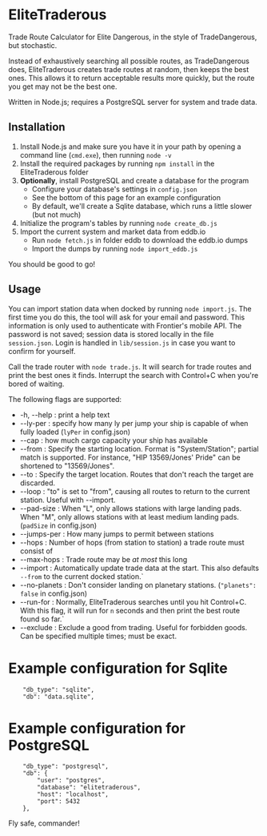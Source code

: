# EliteTraderous

Trade Route Calculator for Elite Dangerous, in the style of TradeDangerous, but stochastic.

Instead of exhaustively searching all possible routes, as TradeDangerous does, EliteTraderous creates trade routes at random,
then keeps the best ones. This allows it to return acceptable results more quickly, but the route you get may not be the best one.

Written in Node.js; requires a PostgreSQL server for system and trade data.

## Installation

1. Install Node.js and make sure you have it in your path by opening a command line (`cmd.exe`), then running `node -v`
2. Install the required packages by running `npm install` in the EliteTraderous folder
3. **Optionally**, install PostgreSQL and create a database for the program
   * Configure your database's settings in `config.json`
   * See the bottom of this page for an example configuration
   * By default, we'll create a Sqlite database, which runs a little slower (but not much)
4. Initialize the program's tables by running `node create_db.js`
5. Import the current system and market data from eddb.io
   * Run `node fetch.js` in folder eddb to download the eddb.io dumps
   * Import the dumps by running `node import_eddb.js`

You should be good to go!

## Usage

You can import station data when docked by running `node import.js`. The first time you do this, the tool will
ask for your email and password. This information is only used to authenticate with Frontier's mobile API. The password is
not saved; session data is stored locally in the file `session.json`. Login is handled in `lib/session.js` in case you want
to confirm for yourself.

Call the trade router with `node trade.js`. It will search for trade routes and print the best ones it finds. Interrupt the search
with Control+C when you're bored of waiting.

The following flags are supported:

* -h, --help : print a help text
* --ly-per <n> : specify how many ly per jump your ship is capable of when fully loaded (`lyPer` in config.json)
* --cap <n> : how much cargo capacity your ship has available
* --from <text> : Specify the starting location. Format is "System/Station"; partial match is supported.
For instance, "HIP 13569/Jones' Pride" can be shortened to "13569/Jones".
* --to <text> : Specify the target location. Routes that don't reach the target are discarded.
* --loop : "to" is set to "from", causing all routes to return to the current station. Useful with --import.
* --pad-size <text> : When "L", only allows stations with large landing pads. When "M", only allows stations with at least medium landing pads. (`padSize` in config.json)
* --jumps-per <n> : How many jumps to permit between stations
* --hops <n> : Number of hops (from station to station) a trade route must consist of
* --max-hops : Trade route may be *at most* this long
* --import : Automatically update trade data at the start. This also defaults `--from` to the current docked station.`
* --no-planets : Don't consider landing on planetary stations. (`"planets": false` in config.json)
* --run-for <n> : Normally, EliteTraderous searches until you hit Control+C. With this flag, it will run for `n` seconds and then print the best route found so far.`
* --exclude <text> : Exclude a good from trading. Useful for forbidden goods. Can be specified multiple times; must be exact.

# Example configuration for Sqlite

    	"db_type": "sqlite",
    	"db": "data.sqlite",

# Example configuration for PostgreSQL

    	"db_type": "postgresql",
    	"db": {
    		"user": "postgres",
    		"database": "elitetraderous",
    		"host": "localhost",
    		"port": 5432
    	},


Fly safe, commander!
